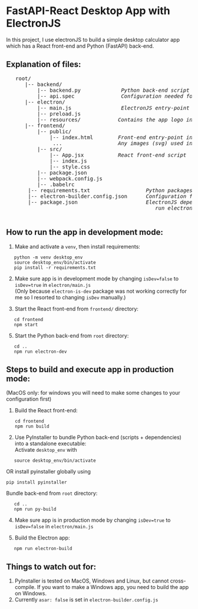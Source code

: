 # FastAPI-React Desktop App with ElectronJS 

In this project, I use electronJS to build a simple desktop calculator app which has a React front-end and Python (FastAPI) back-end. 

## Explanation of files: 

<pre>
   root/ 
      |-- backend/ 
          |-- backend.py             <em>Python back-end script</em>
          |-- api.spec               <em>Configuration needed for PyInstaller</em>
      |-- electron/
          |-- main.js                <em>ElectronJS entry-point</em>
          |-- preload.js   
          |-- resources/            <em>Contains the app logo in .icns format for MacOS (change to.ico for Windows) </em>
      |-- frontend/
          |-- public/
              |-- index.html        <em>Front-end entry-point in dev mode</em>
               ...                  <em>Any images (svg) used in the front-end</em>
          |-- src/
              |-- App.jsx           <em>React front-end script</em>
              |-- index.js
              |-- style.css    
          |-- package.json
          |-- webpack.config.js
          |-- .babelrc
       |-- requirements.txt                  <em>Python packages to install (preferrably in a venv) </em> 
       |-- electron-builder.config.json      <em>Configuration for electron-builder</em>
       |-- package.json                      <em>ElectronJS dependencies; scripts to install python requirements (py-install), bundle back-end (py-build), 
                                                run electron in dev mode (electron-dev) and build electron app) (electron-build </em>
  
</pre>

  


## How to run the app in development mode: 

1. Make and activate a `venv`, then install requirements: <br/>
```
   python -m venv desktop_env
   source desktop_env/bin/activate
   pip install -r requirements.txt
```

2. Make sure app is in development mode by changing `isDev=false` to `isDev=true` in `electron/main.js`<br/>
   (Only because `electron-is-dev` package was not working correctly for me so I resorted to changing `isDev` manually.)
   
4. Start the React front-end from `frontend/` directory:<br/>
```
   cd frontend
   npm start
```
   
5. Start the Python back-end from `root` directory:
```
   cd ..
   npm run electron-dev
```
   

## Steps to build and execute app in production mode: 
(MacOS only: for windows you will need to make some changes to your configuration first)

1. Build the React front-end:<br/>
   ```
   cd frontend
   npm run build
   ```
   
3. Use PyInstaller to bundle Python back-end (scripts + dependencies) into a standalone executable:<br/>
Activate `desktop_env` with
```
   source desktop_env/bin/activate
```
 OR install pyinstaller globally using
 ```
 pip install pyinstaller
```
Bundle back-end from `root` directory:
```
   cd ..
   npm run py-build
```

4. Make sure app is in production mode by changing `isDev=true` to `isDev=false` in `electron/main.js`<br/>


5. Build the Electron app:<br/>
```
   npm run electron-build
```

## Things to watch out for: 

1. PyInstaller is tested on MacOS, Windows and Linux, but cannot cross-compile. If you want to make a Windows app, you need to build the app on Windows.
2. Currently `asar: false` is set in `electron-builder.config.js`
